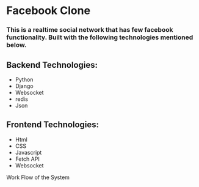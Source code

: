 # Facebook Clone
### This is a realtime social network that has few facebook functionality. Built with the following technologies mentioned below.

## Backend Technologies:
  * Python
  * Django
  * Websocket
  * redis
  * Json

## Frontend Technologies:
  * Html
  * CSS
  * Javascript
  * Fetch API
  * Websocket

Work Flow of the System


